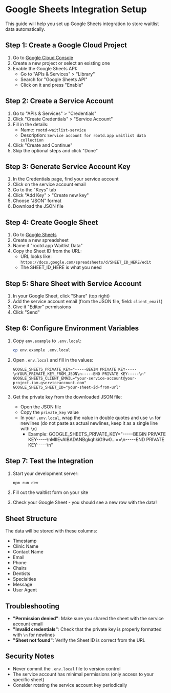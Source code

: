 # Google Sheets Integration Setup

This guide will help you set up Google Sheets integration to store waitlist data automatically.

## Step 1: Create a Google Cloud Project

1. Go to [Google Cloud Console](https://console.cloud.google.com/)
2. Create a new project or select an existing one
3. Enable the Google Sheets API:
   - Go to "APIs & Services" > "Library"
   - Search for "Google Sheets API"
   - Click on it and press "Enable"

## Step 2: Create a Service Account

1. Go to "APIs & Services" > "Credentials"
2. Click "Create Credentials" > "Service Account"
3. Fill in the details:
   - Name: `rootd-waitlist-service`
   - Description: `Service account for rootd.app waitlist data collection`
4. Click "Create and Continue"
5. Skip the optional steps and click "Done"

## Step 3: Generate Service Account Key

1. In the Credentials page, find your service account
2. Click on the service account email
3. Go to the "Keys" tab
4. Click "Add Key" > "Create new key"
5. Choose "JSON" format
6. Download the JSON file

## Step 4: Create Google Sheet

1. Go to [Google Sheets](https://sheets.google.com/)
2. Create a new spreadsheet
3. Name it "rootd.app Waitlist Data"
4. Copy the Sheet ID from the URL:
   - URL looks like: `https://docs.google.com/spreadsheets/d/SHEET_ID_HERE/edit`
   - The SHEET_ID_HERE is what you need

## Step 5: Share Sheet with Service Account

1. In your Google Sheet, click "Share" (top right)
2. Add the service account email (from the JSON file, field: `client_email`)
3. Give it "Editor" permissions
4. Click "Send"

## Step 6: Configure Environment Variables

1. Copy `env.example` to `.env.local`:
   ```bash
   cp env.example .env.local
   ```

2. Open `.env.local` and fill in the values:
   ```env
   GOOGLE_SHEETS_PRIVATE_KEY="-----BEGIN PRIVATE KEY-----\nYOUR_PRIVATE_KEY_FROM_JSON\n-----END PRIVATE KEY-----\n"
   GOOGLE_SHEETS_CLIENT_EMAIL="your-service-account@your-project.iam.gserviceaccount.com"
   GOOGLE_SHEETS_SHEET_ID="your-sheet-id-from-url"
   ```

3. Get the private key from the downloaded JSON file:
   - Open the JSON file
   - Copy the `private_key` value
   - In your `.env.local`, wrap the value in double quotes and use `\n` for newlines (do not paste as actual newlines, keep it as a single line with `\n`)
     - Example:
       GOOGLE_SHEETS_PRIVATE_KEY="-----BEGIN PRIVATE KEY-----\nMIIEvAIBADANBgkqhkiG9w0...==\n-----END PRIVATE KEY-----\n"

## Step 7: Test the Integration

1. Start your development server:
   ```bash
   npm run dev
   ```

2. Fill out the waitlist form on your site
3. Check your Google Sheet - you should see a new row with the data!

## Sheet Structure

The data will be stored with these columns:
- Timestamp
- Clinic Name
- Contact Name
- Email
- Phone
- Chairs
- Dentists
- Specialties
- Message
- User Agent

## Troubleshooting

- **"Permission denied"**: Make sure you shared the sheet with the service account email
- **"Invalid credentials"**: Check that the private key is properly formatted with `\n` for newlines
- **"Sheet not found"**: Verify the Sheet ID is correct from the URL

## Security Notes

- Never commit the `.env.local` file to version control
- The service account has minimal permissions (only access to your specific sheet)
- Consider rotating the service account key periodically
